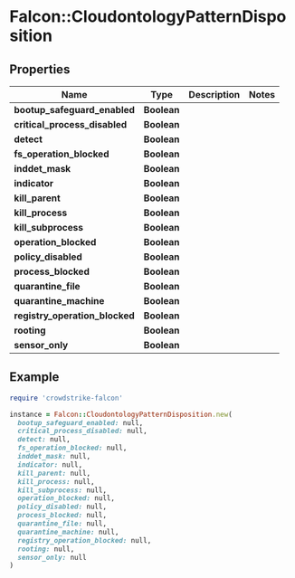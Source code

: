 # Falcon::CloudontologyPatternDisposition

## Properties

| Name | Type | Description | Notes |
| ---- | ---- | ----------- | ----- |
| **bootup_safeguard_enabled** | **Boolean** |  |  |
| **critical_process_disabled** | **Boolean** |  |  |
| **detect** | **Boolean** |  |  |
| **fs_operation_blocked** | **Boolean** |  |  |
| **inddet_mask** | **Boolean** |  |  |
| **indicator** | **Boolean** |  |  |
| **kill_parent** | **Boolean** |  |  |
| **kill_process** | **Boolean** |  |  |
| **kill_subprocess** | **Boolean** |  |  |
| **operation_blocked** | **Boolean** |  |  |
| **policy_disabled** | **Boolean** |  |  |
| **process_blocked** | **Boolean** |  |  |
| **quarantine_file** | **Boolean** |  |  |
| **quarantine_machine** | **Boolean** |  |  |
| **registry_operation_blocked** | **Boolean** |  |  |
| **rooting** | **Boolean** |  |  |
| **sensor_only** | **Boolean** |  |  |

## Example

```ruby
require 'crowdstrike-falcon'

instance = Falcon::CloudontologyPatternDisposition.new(
  bootup_safeguard_enabled: null,
  critical_process_disabled: null,
  detect: null,
  fs_operation_blocked: null,
  inddet_mask: null,
  indicator: null,
  kill_parent: null,
  kill_process: null,
  kill_subprocess: null,
  operation_blocked: null,
  policy_disabled: null,
  process_blocked: null,
  quarantine_file: null,
  quarantine_machine: null,
  registry_operation_blocked: null,
  rooting: null,
  sensor_only: null
)
```

